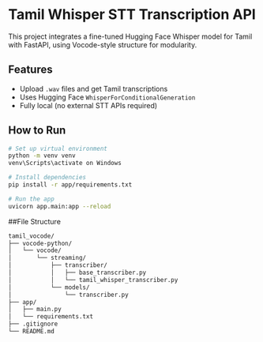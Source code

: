 # Tamil Whisper STT Transcription API

This project integrates a fine-tuned Hugging Face Whisper model for Tamil with FastAPI, using Vocode-style structure for modularity.

## Features

- Upload `.wav` files and get Tamil transcriptions
- Uses Hugging Face `WhisperForConditionalGeneration`
- Fully local (no external STT APIs required)


## How to Run

```bash
# Set up virtual environment
python -m venv venv
venv\Scripts\activate on Windows

# Install dependencies
pip install -r app/requirements.txt

# Run the app
uvicorn app.main:app --reload
```
##File Structure
``` bash
tamil_vocode/
├── vocode-python/                 
│   └── vocode/
│       └── streaming/
│           ├── transcriber/
│           │   ├── base_transcriber.py
│           │   └── tamil_whisper_transcriber.py
│           └── models/
│               └── transcriber.py
├── app/
│   ├── main.py
│   └── requirements.txt
├── .gitignore                     
└── README.md  


